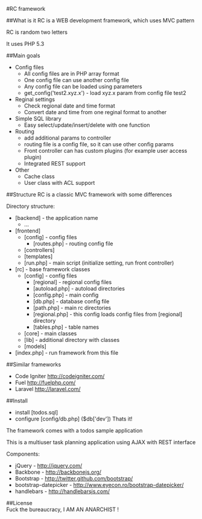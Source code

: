 #RC framework

##What is it
RC is a WEB development framework, which uses MVC pattern

RC is random two letters

It uses PHP 5.3

##Main goals
  * Config files
    - All config files are in PHP array format
    - One config file can use another config file
    - Any config file can be loaded using parameters
    - get_config('test2.xyz.x') - load xyz.x param from config file test2
  * Reginal settings
    - Check regional date and time format
    - Convert date and time from one reginal format to another
  * Simple SQL library
    - Easy select/update/insert/delete with one function
  * Routing
    - add additional params to controller
    - routing file is a config file, so it can use other config params
    - Front controller can has custom plugins (for example user access plugin)
    - Integrated REST support
  * Other
    - Cache class
    - User class with ACL support

##Structure
RC is a classic MVC framework with some differences

Directory structure:

* [backend] - the application name
  - ...
* [frontend]
  - [config] - config files
      + [routes.php] - routing config file
  - [controllers]
  - [templates]
  - [run.php] - main script (initialize setting, run front controller)
* [rc] - base framework classes
  - [config] - config files
      + [regional] - regional config files
      + [autoload.php] - autoload directories
      + [config.php] - main config
      + [db.php] - database config file
      + [path.php] - main rc directories
      + [regional.php] - this config loads config files from [regional] directory
      + [tables.php] - table names
  - [core] - main classes
  - [lib] - additional directory with classes
  - [models]
* [index.php] - run framework from this file

##Similar frameworks
 - Code Igniter http://codeigniter.com/
 - Fuel http://fuelphp.com/
 - Laravel http://laravel.com/

##Install
  - install [todos.sql]
  - configure [config/db.php] ($db['dev'])
    Thats it!

The framework comes with a todos sample application

This is a multiuser task planning application using AJAX with REST interface

Components:
  * jQuery - http://jquery.com/
  * Backbone - http://backbonejs.org/
  * Bootstrap - http://twitter.github.com/bootstrap/
  * bootstrap-datepicker - http://www.eyecon.ro/bootstrap-datepicker/
  * handlebars - http://handlebarsjs.com/

##License  
Fuck the bureaucracy, I AM AN ANARCHIST !
